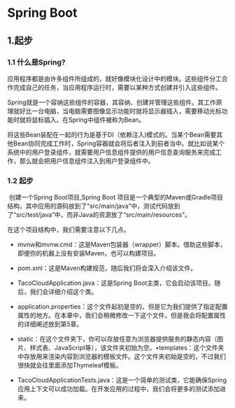 # Spring Boot

## 1.起步

### 1.1 什么是Spring?

​	应用程序都是由许多组件所组成的，就好像模块化设计中的模块。这些组件分工合作完成自己的任务，当应用程序运行时，需要以某种方式创建并引入这些组件。

​	Spring就是一个容纳这些组件的容器，其容纳、创建并管理这些组件。其工作原理就好比一台电脑，当电脑需要图像显示功能时就将显示器插入，需要移动光标功能时就将鼠标插入。在Spring中组件被称为Bean。

​	将这些Bean装配在一起的行为是基于DI（依赖注入)模式的。当某个Bean需要其他Bean协同完成工作时，Spring容器就会将后者注入到前者当中。就比如说某个系统中的用户登录组件，就需要用户信息组件提供的用户信息查询服务来完成工作，那么就会把用户信息组件注入到用户登录组件中。

### 1.2 起步

​	创建一个Spring Boot项目,Spring Boot 项目是一个典型的Maven或Gradle项目结构，其中应用的源码放到了“src/main/java”中，测试代码放到了“src/test/java”中，而非Java的资源放了“src/main/resources”。

在这个项目结构中，我们需要注意以下几点。

- mvnw和mvnw.cmd：这是Maven包装器（wrapper）脚本。借助这些脚本，即便你的机器上没有安装Maven，也可以构建项目。

- pom.xml：这是Maven构建规范，随后我们将会深入介绍该文件。

- TacoCloudApplication.java：这是Spring Boot主类，它会启动该项目。随后，我们会详细介绍这个类。

- application.properties：这个文件起初是空的，但是它为我们提供了指定配置属性的地方。在本章中，我们会稍微修改一下这个文件，但是我会将配置属性的详细阐述放到第5章。

- static：在这个文件夹下，你可以存放任意为浏览器提供服务的静态内容（图片、样式表、JavaScript等），该文件夹初始为空。•templates：这个文件夹中存放用来渲染内容到浏览器的模板文件。这个文件夹初始是空的，不过我们很快就会往里面添加Thymeleaf模板。

- TacoCloudApplicationTests.java：这是一个简单的测试类，它能确保Spring应用上下文可以成功加载。在开发应用的过程中，我们会将更多的测试添加进来。